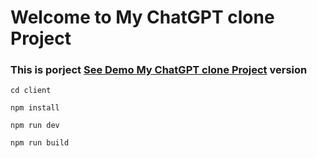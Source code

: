 # Welcome to My ChatGPT clone Project

<h3> This is porject <a href="https://beknur-gpt.netlify.app/">See Demo My ChatGPT clone Project</a> version </h3>

```
cd client
```
```
npm install
```
```
npm run dev
```
```
npm run build
```
  
